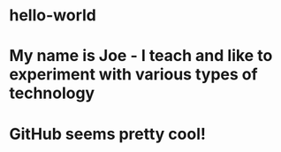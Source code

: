 # hello-world
# My name is Joe - I teach and like to experiment with various types of technology
# GitHub seems pretty cool!

